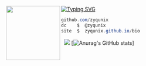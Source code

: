 [![Typing SVG](https://readme-typing-svg.herokuapp.com?font=Roboto+Mono&lines=zyqunix.github.io/bio+%7C+zyq)](https://git.io/typing-svg)
<img align="left" src="https://upload.wikimedia.org/wikipedia/commons/thumb/3/34/Red_star.svg/220px-Red_star.svg.png" width="147"/> 

```csharp
github.com/zyqunix
dc    $  @zyqunix
site  $  zyqunix.github.io/bio
```
&zwnj; 
&zwnj; 
![](https://komarev.com/ghpvc/?username=zyqunix)
[![Anurag's GitHub stats](https://github-readme-stats.vercel.app/api?username=zyqunix)]
